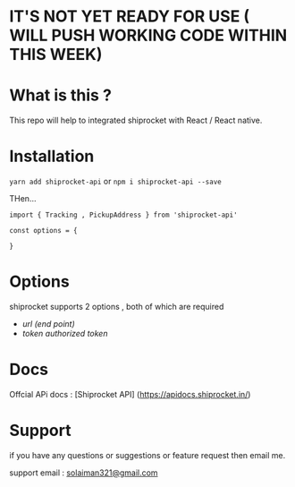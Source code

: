 # IT'S NOT YET READY FOR USE ( WILL PUSH WORKING CODE WITHIN THIS WEEK)


# What is this ? 



This repo will help to integrated shiprocket with React / React native. 



# Installation

`yarn add shiprocket-api`  or  `npm i shiprocket-api --save`


THen... 

```
import { Tracking , PickupAddress } from 'shiprocket-api'

const options = { 

}

```


# Options

shiprocket supports 2 options , both of which are required 

* *url*  _(end point)_
* *token* _authorized token_


# Docs

Offcial APi docs : [Shiprocket API] (https://apidocs.shiprocket.in/)


# Support 

if you have any questions or suggestions or feature request then email me.

support email : solaiman321@gmail.com